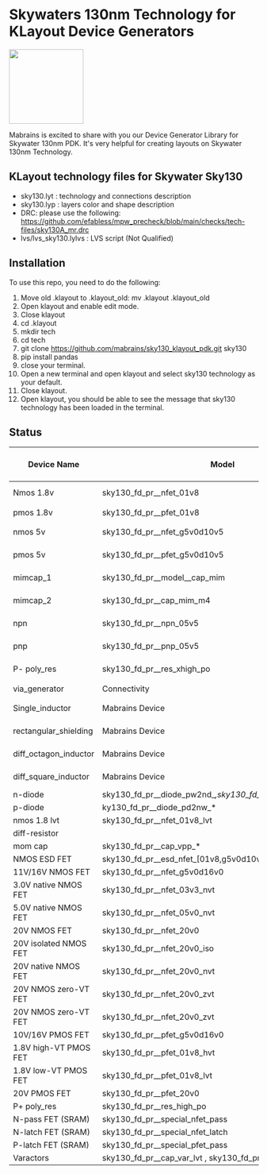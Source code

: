 # Skywaters 130nm Technology for KLayout Device Generators

[<img src="https://raw.githubusercontent.com/mabrains/sky130_ubuntu_setup/main/logo.svg" width="150">](http://mabrains.com/)

Mabrains is excited to share with you our Device Generator Library for Skywater 130nm PDK. It's very helpful for creating layouts on Skywater 130nm Technology.


## KLayout technology files for Skywater Sky130

 * sky130.lyt   : technology and connections description
 * sky130.lyp   : layers color and shape description
 * DRC: please use the following: https://github.com/efabless/mpw_precheck/blob/main/checks/tech-files/sky130A_mr.drc
 * lvs/lvs_sky130.lylvs : LVS script (Not Qualified)

## Installation
To use this repo, you need to do the following:
1. Move old .klayout to .klayout_old: mv .klayout .klayout_old
2. Open klayout and enable edit mode.
3. Close klayout
4. cd .klayout
5. mkdir tech
6. cd tech
7. git clone https://github.com/mabrains/sky130_klayout_pdk.git sky130
8. pip install pandas
9. close your terminal.
10. Open a new terminal and open klayout and select sky130 technology as your default.
11. Close klayout.
12. Open klayout, you should be able to see the message that sky130 technology has been loaded in the terminal.

 ## Status
| Device Name           |  Model | Status        | DRC           | LVS           | Number of Cases | Method of verification |
|-----------------------|--------|---------------|---------------|---------------|-----------------|------------------------|
| Nmos 1.8v             |sky130_fd_pr__nfet_01v8 |:heavy_check_mark:| :heavy_check_mark:| :heavy_check_mark: | 163             | Semi automated         |
| pmos 1.8v             |sky130_fd_pr__pfet_01v8|:heavy_check_mark: | :heavy_check_mark:      | :heavy_check_mark:      | 163   | Semiautomated         |
| nmos 5v               |sky130_fd_pr__nfet_g5v0d10v5 |:heavy_check_mark:|:heavy_check_mark:  | :heavy_check_mark:      | 90    | Semi automated         |
| pmos 5v               |sky130_fd_pr__pfet_g5v0d10v5 |:heavy_check_mark:|:heavy_check_mark:  | :heavy_check_mark:      | 90    | Semi automated         |
| mimcap_1              |sky130_fd_pr__model__cap_mim |:heavy_check_mark:| :heavy_check_mark: | :heavy_check_mark:      | 122   | Semi automated         |
| mimcap_2              |sky130_fd_pr__cap_mim_m4|:heavy_check_mark:| :heavy_check_mark: | :heavy_check_mark: | 122             | Semi automated         |
| npn                   |sky130_fd_pr__npn_05v5 |:heavy_check_mark: | :heavy_check_mark: | :heavy_check_mark: | 2               | Semi automated         |
| pnp                   |sky130_fd_pr__pnp_05v5 |:heavy_check_mark: | :heavy_check_mark: | :heavy_check_mark: | 2               | Semi automated         |
| P- poly_res              |sky130_fd_pr__res_xhigh_po |:heavy_check_mark:| :heavy_check_mark: | not_perfect   | 113        | Semi automated|
| via_generator         | Connectivity |:heavy_check_mark:           | :heavy_check_mark:      | Connectivity   | 10              | Manual                 |
| Single_inductor       | Mabrains Device |:heavy_check_mark:           | not perfect   | No LVS Available   | 5               | Manual                 |
| rectangular_shielding | Mabrains Device |:heavy_check_mark:           | not perfect   | No LVS Available   | 5               | Manual                 |
| diff_octagon_inductor | Mabrains Device |:heavy_check_mark:           | not perfect   | No LVS Available   | 5               | Manual                 |
| diff_square_inductor  | Mabrains Device |:heavy_check_mark:           | not perfect   | No LVS Available   | 5               | Manual                 |
| n-diode               |sky130_fd_pr__diode_pw2nd_*,sky130_fd_pr__model__parasitic_* |:x: | :x: | :x: | :x:            | :x:     |
| p-diode               |ky130_fd_pr__diode_pd2nw_* |:x:           | :x: | :x: | :x:            | :x:                    |
| nmos 1.8 lvt          |sky130_fd_pr__nfet_01v8_lvt |:x: | :x:  | :x:  | :x:     | :x:             |
| diff-resistor         | |:x: | :x: | :x: | :x:     | :x:       |
| mom cap               |sky130_fd_pr__cap_vpp_* |:x: | :x: | :x: | :x:     | :x:        |
| NMOS ESD FET          |sky130_fd_pr__esd_nfet_[01v8,g5v0d10v5,g5v0d10v5_nvt] |:x: | :x: | :x: | :x:     | :x:       |
| 11V/16V NMOS FET      |sky130_fd_pr__nfet_g5v0d16v0 |:x: | :x: | :x: | :x:     | :x:   |
| 3.0V native NMOS FET     |sky130_fd_pr__nfet_03v3_nvt |:x: | :x: | :x: | :x:     | :x:   |
| 5.0V native NMOS FET     |sky130_fd_pr__nfet_05v0_nvt |:x: | :x: | :x: | :x:     | :x:   |
| 20V NMOS FET    |sky130_fd_pr__nfet_20v0 |:x: | :x: | :x: | :x:     | :x:   |
| 20V isolated NMOS FET  |sky130_fd_pr__nfet_20v0_iso |:x: | :x: | :x: | :x:     | :x:   |
| 20V native NMOS FET    |sky130_fd_pr__nfet_20v0_nvt |:x: | :x: | :x: | :x:     | :x:   |
| 20V NMOS zero-VT FET    |sky130_fd_pr__nfet_20v0_zvt |:x: | :x: | :x: | :x:     | :x:   |
| 20V NMOS zero-VT FET    |sky130_fd_pr__nfet_20v0_zvt |:x: | :x: | :x: | :x:     | :x:   |
| 10V/16V PMOS FET    |sky130_fd_pr__pfet_g5v0d16v0 |:x: | :x: | :x: | :x:     | :x:   |
| 1.8V high-VT PMOS FET    |sky130_fd_pr__pfet_01v8_hvt |:x: | :x: | :x: | :x:     | :x:   |
| 1.8V low-VT PMOS FET   |sky130_fd_pr__pfet_01v8_lvt |:x: | :x: | :x: | :x:     | :x:   |
| 20V PMOS FET   |sky130_fd_pr__pfet_20v0 |:x: | :x: | :x: | :x:     | :x:   |
| P+ poly_res    |sky130_fd_pr__res_high_po |:x:| :x: | :x:   | :x:       | :x:|
| N-pass FET (SRAM)    |sky130_fd_pr__special_nfet_pass |:x:| :x: | :x:   | :x:       | :x:|
| N-latch FET (SRAM)    |sky130_fd_pr__special_nfet_latch |:x:| :x: | :x:   | :x:       | :x:|
| P-latch FET (SRAM)    |sky130_fd_pr__special_pfet_pass |:x:| :x: | :x:   | :x:       | :x:|
| Varactors             |sky130_fd_pr__cap_var_lvt , sky130_fd_pr__cap_var_hvt |:x:| :x: | :x: | :x:| :x:|



 
